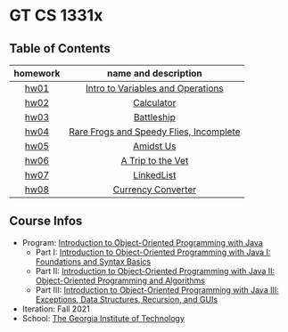 # GT CS 1331x

## Table of Contents
| homework | name and description |
| :------: | :------------------: |
| [hw01](./hw01) | [Intro to Variables and Operations](./hw01/README.md)       | 
| [hw02](./hw02) | [Calculator](./hw02/README.md)                              | 
| [hw03](./hw03) | [Battleship](./hw03/README.md)                              | 
| [hw04](./hw04) | [Rare Frogs and Speedy Flies, Incomplete](./hw04/README.md) | 
| [hw05](./hw05) | [Amidst Us](./hw05/README.md)                               | 
| [hw06](./hw06) | [A Trip to the Vet](./hw06/README.md)                       | 
| [hw07](./hw07) | [LinkedList](./hw07/README.md)                              | 
| [hw08](./hw08) | [Currency Converter](./hw08/README.md)                      | 

## Course Infos
* Program: [Introduction to Object-Oriented Programming with Java](https://www.edx.org/professional-certificate/gtx-introduction-to-object-oriented-programming-with-java)
  * Part I: [Introduction to Object-Oriented Programming with Java I: Foundations and Syntax Basics](https://www.edx.org/course/introduction-to-java-programming-i-foundations-and-syntax-basics)
  * Part II: [Introduction to Object-Oriented Programming with Java II: Object-Oriented Programming and Algorithms](https://www.edx.org/course/introduction-to-java-programming-ii-object-oriented-programming)
  * Part III: [Introduction to Object-Oriented Programming with Java III: Exceptions, Data Structures, Recursion, and GUIs](https://www.edx.org/course/introduction-to-java-programming-iii-interfaces-polymorphism-and-complexity)
* Iteration: Fall 2021
* School: [The Georgia Institute of Technology](https://www.edx.org/school/gtx)
